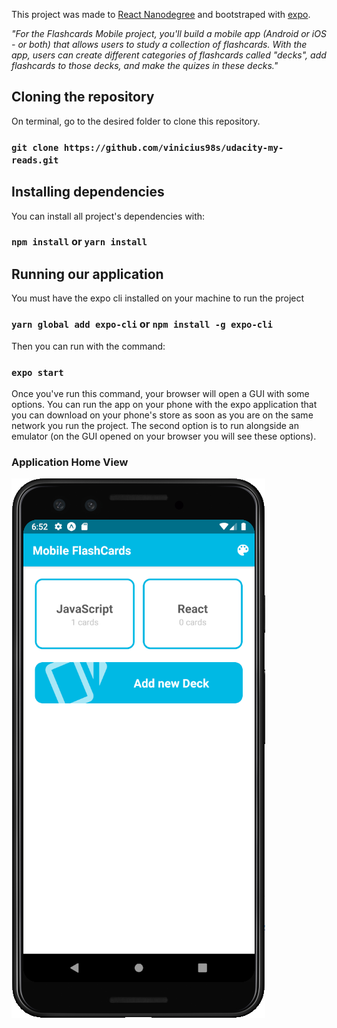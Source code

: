 This project was made to [React Nanodegree](https://www.udacity.com/course/react-nanodegree--nd019) and bootstraped with [expo](https://expo.io/).

*"For the Flashcards Mobile project, you'll build a mobile app (Android or iOS - or both) that allows users to study a collection of flashcards. With the app, users can create different categories of flashcards called "decks", add flashcards to those decks, and make the quizes in these decks."*

## Cloning the repository
On terminal, go to the desired folder to clone this repository.
### `git clone https://github.com/vinicius98s/udacity-my-reads.git`

## Installing dependencies
You can install all project's dependencies with:
### `npm install` or `yarn install`

## Running our application
You must have the expo cli installed on your machine to run the project
### `yarn global add expo-cli` or `npm install -g expo-cli`

Then you can run with the command:
### `expo start`

Once you've run this command, your browser will open a GUI with some options.
You can run the app on your phone with the expo application that you can download on your phone's store as soon as you are on the same network you run the project. The second option is to run alongside an emulator (on the GUI opened on your browser you will see these options).

### Application Home View
![App Home](./HomeView.png)
